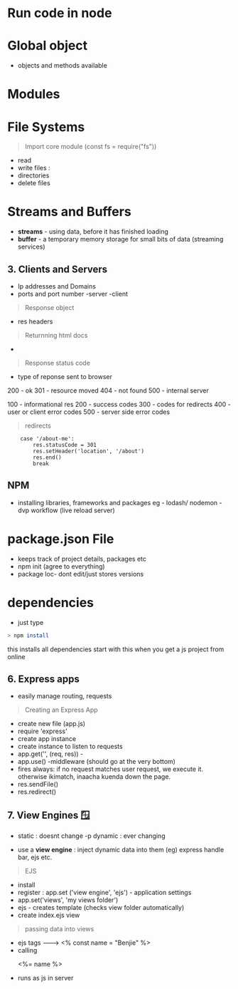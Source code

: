 # Run code in node

# Global object
- objects and methods available

# Modules


# File Systems
> Import core module (const fs = require("fs"))
 - read 
 - write files :
 - directories
 - delete files

 # Streams and Buffers
 - **streams** - using data, before it has finished loading
 - **buffer**  - a temporary memory storage for small bits of data (streaming services)

## **3. Clients and Servers**

- Ip addresses and Domains
- ports and port number
-server 
-client 

> Response object
- res headers
> Returnning html docs
- 
> Response status code
- type of reponse sent to browser

200 - ok
301 - resource moved
404 - not found
500 - internal server


100 - informational res
200 - success codes
300 - codes for redirects
400 - user or client error codes
500 - server side error codes

> redirects

        case '/about-me':
            res.statusCode = 301
            res.setHeader('location', '/about')
            res.end()
            break


## NPM

- installing libraries, frameworks and packages
eg - lodash/ nodemon - dvp workflow (live reload server)


# package.json File
- keeps track of project details, packages etc
- npm init (agree to everything)
- package loc- dont edit/just stores versions

# dependencies
- just type

```bash
> npm install 
```

this installs all dependencies
start with this when you get a js project from online


## 6. Express apps
- easily manage routing, requests

> Creating an Express App
- create new file (app.js)
- require 'express'
- create app instance
- create instance to listen to requests
- app.get('<root>', (req, res)) -
- app.use() -middleware (should go at the very bottom)
- fires always: if no request matches user request, we execute it. otherwise ikimatch, inaacha kuenda down the page. 
- res.sendFile()
- res.redirect()


## 7. View Engines 🪟

- static : doesnt change
-p dynamic : ever changing

- use a **view engine** : inject dynamic data into them (eg) express handle bar, ejs etc.

> EJS
- install
- register : app.set ('view engine', 'ejs') - application settings
- app.set('views', 'my views folder')
- ejs - creates template (checks view folder automatically)
- create index.ejs view

> passing data into views
- ejs tags ---> <% const name = "Benjie" %>
- calling <p><%= name %></p>
- runs as js in server